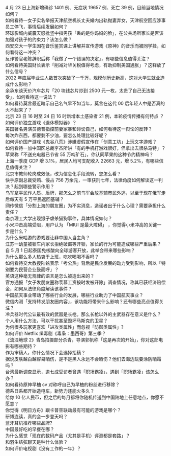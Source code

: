 4 月 23 日上海新增确诊 1401 例、无症状 19657 例、死亡 39 例，目前当地情况如何？  
如何看待一女子实名举报天津航空机长丈夫婚内出轨抛妻弃女，天津航空回应涉事员工停飞，事情后续发展如何？  
环球影城内威震天怒批竖中指男孩「丢的是你妈妈的脸」，在公共场所家长是否该加强对孩子的约束力？该怎么做？  
西安交大一学生因在音乐鉴赏课上讲解并宣传游戏《原神》的音乐而被同学挂，如何看待这一冲突？  
反诈警官老陈辞职后称「我做了一个错误的决定」，有哪些信息值得关注？  
如何看待美国财长表示「削减对华关税值得考虑，有助抑制美国通胀」？这释放了什么信号？  
2022 年应届毕业生人数首次突破了一千万，规模创历史新高，这对大学生就业造成什么影响？  
余承东谈天价汽车芯片「20 块钱芯片炒到 2500 元一枚，太贵了自己无法接受」，如何看待这一说法？  
如何看待莫言最近暗示自己名气早不如当年，莫言在这代 00 后年轻人中是否真的火不起来了？  
北京 23 日 16 时至 24 日 16 时新增本土感染者 21 例，本轮疫情传播有何特点 ？  
如何评价独立游戏《退休模拟器》？  
美国著名男演员德普指控前妻家暴和诽谤自己，如何看待这一舆论的反转？  
每次炸东西，都要剩不少油，要怎么处理比较好呢？  
如何评价国产游戏《鬼谷八荒》涉嫌虚假宣传在「创意工坊」上玩文字游戏？  
如何看待一加中国区总裁李杰所讲「有的手机打游戏很好，但拿出去很杀马特」？  
苹果称「不送充电器已节省 55 万吨矿石」，你认同苹果的这种节约精神吗？  
上海一季度 GDP 增 3.1%，居民人均可支配收入 22663 元，增 5.2%，有哪些信息值得关注？  
北京市教师轮岗成效低，改为信息化手段流转，您怎么看？  
快手原副总裁受贿、侵占 756 万余元，一审获刑七年，法律角度如何解读这一判决？起到哪些警示作用？  
乌军拿平民作人质、盾牌，那怎么之前乌军会放基辅市民外逃，以至于现在俄军走后每天有 5 万平民返回基辅？  
网传微信「分割上海的朋友圈」为不实消息，造谣者出于什么心理？需要承担什么责任？  
南京理工大学出现猴子虐杀猫狗事件，具体情况如何？  
小米冲击高端受阻，用户认为 「MIUI 是最大障碍」 ，你觉得小米冲高的关键一步是什么？  
为什么米哈游的游戏要让非中国人当主角？  
江苏一幼童被锁车内家长拒绝破窗等开锁，家长的行为可能造成哪些严重后果？  
自 5 月 1 日起泰国免核酸向全球游客开放，此举会带来哪些影响？  
为什么那么多人热衷于上班，吃吃喝喝不香吗？  
如何看待交大教授陆铭表示「考公热」背后是民企发展的动力受到影响，所以「特别要为民营企业鼓而呼」？  
英语这种毫无规律的语言是怎么被造出来的？  
官方通报「女子发朋友圈称羡慕工资按时发被开除」调查情况，称其已获经济赔偿金，如何从法律角度解读该事件？  
中国航天事业带动了哪些行业的发展，哪些行业助力了中国航天事业？  
微信内测「支持转发朋友圈内容」，该功能将带来什么影响？还有哪些亮点值得关注？  
冷兵器时代公认最有效的武器是长枪。那么长枪以外的主武器存在意义是什么？  
个人用什么方法，可以干扰甚至毁坏马斯克的卫星？  
为何很多玩家更喜欢「进攻类属性」而忽视「防御类属性」?  
如何评价 Netflix 缉毒剧《毒枭：墨西哥》第三季？  
《流浪地球 2》青岛拍摄部分杀青，导演郭帆称「这是再次的开始」，你对这部电影有哪些期待？  
作为审稿人，你什么情况下会选择拒稿？  
据说皮肤越白越容易晒伤，是不是黑人永远不会晒伤？他们去海边玩要涂防晒霜吗？  
台湾最新调查显示，逾七成受访者曾遇「职场霸凌」，遇到「职场霸凌」该怎么办？  
如何看待原神早柚 cv 对称呼自己为早柚的粉丝进行移除？  
德系日系都开始造电车，新势力还能火多久？  
给你 10 亿人民币，但之后的每月都将你随机传送到中国陆地上任意地点，你愿不愿意？  
你觉得《明日方舟》跟卡普空联动最有可能的游戏是哪个？  
研博连读，真的会一步登天吗？  
蓝牙耳机推荐哪些品牌?  
中国最好吃的早餐在哪？  
为什么感觉「现在的数码产品（尤其是手机）评测都是套路」？  
和羽生结弦聊天是种什么体验？  
如何评价电视剧《没有工作的一年》？  

